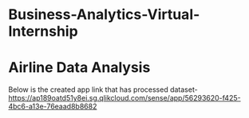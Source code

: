# Business-Analytics-Virtual-Internship
# Airline Data Analysis
Below is the created app link that has processed dataset-
https://ap189oatd51y8ei.sg.qlikcloud.com/sense/app/56293620-f425-4bc6-a13e-76eaad8b8682
